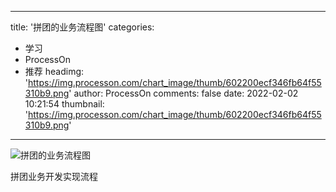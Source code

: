 
---
title: '拼团的业务流程图'
categories: 
 - 学习
 - ProcessOn
 - 推荐
headimg: 'https://img.processon.com/chart_image/thumb/602200ecf346fb64f55310b9.png'
author: ProcessOn
comments: false
date: 2022-02-02 10:21:54
thumbnail: 'https://img.processon.com/chart_image/thumb/602200ecf346fb64f55310b9.png'
---

<div>   
<img class="thumb" alt="拼团的业务流程图" src="https://img.processon.com/chart_image/thumb/602200ecf346fb64f55310b9.png" referrerpolicy="no-referrer">
<p>拼团业务开发实现流程</p>  
</div>
            